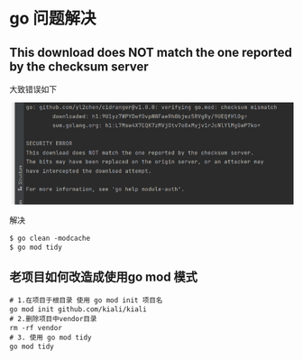 # go 问题解决

## This download does NOT match the one reported by the checksum server

大致错误如下

![go-checksum](../images/go-checksum.png)

解决
```shell
$ go clean -modcache
$ go mod tidy
```

## 老项目如何改造成使用go mod 模式

```shell
# 1.在项目于根目录 使用 go mod init 项目名
go mod init github.com/kiali/kiali
# 2.删除项目中vendor目录
rm -rf vendor
# 3. 使用 go mod tidy
go mod tidy
```

